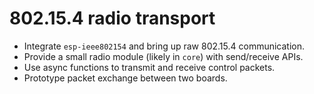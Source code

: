 # 802.15.4 radio transport

- Integrate `esp-ieee802154` and bring up raw 802.15.4 communication.
- Provide a small radio module (likely in `core`) with send/receive APIs.
- Use async functions to transmit and receive control packets.
- Prototype packet exchange between two boards.
